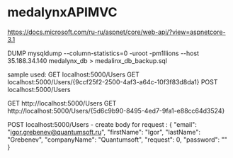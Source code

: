 # medalynxAPIMVC
https://docs.microsoft.com/ru-ru/aspnet/core/web-api/?view=aspnetcore-3.1

DUMP
mysqldump --column-statistics=0 -uroot -pm1llions --host 35.188.34.140 medalynx_db > medalinx_db_backup.sql


sample used:
GET localhost:5000/Users
GET localhost:5000/Users/{9ccf25f2-2500-4af3-a64c-10f3f83d8da1}
POST localhost:5000/Users


GET http://localhost:5000/Users
GET http://localhost:5000/Users/{5d6c9b90-8495-4ed7-9fa1-e88cc64d3524}

POST localhost:5000/Users - create
body for request :
{
    "email": "igor.grebenev@quantumsoft.ru",
    "firstName": "Igor",
    "lastName": "Grebenev",
    "companyName": "Quantumsoft",
    "request": 0,
    "password": ""
}